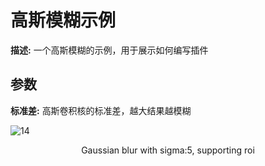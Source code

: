 # 高斯模糊示例

**描述:** 一个高斯模糊的示例，用于展示如何编写插件


## 参数

**标准差:** 高斯卷积核的标准差，越大结果越模糊



![14](http://idoc.imagepy.org/demoplugin/14.png)

<div align=center>Gaussian blur with sigma:5, supporting roi</div><br>


